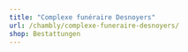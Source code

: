```yaml
---
title: "Complexe funéraire Desnoyers"
url: /chambly/complexe-funeraire-desnoyers/
shop: Bestattungen
---
```

